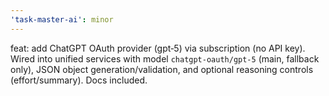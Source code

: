 ```yaml
---
'task-master-ai': minor
---
```


feat: add ChatGPT OAuth provider (gpt‑5) via subscription (no API key). Wired into unified services with model `chatgpt-oauth/gpt-5` (main, fallback only), JSON object generation/validation, and optional reasoning controls (effort/summary). Docs included.
